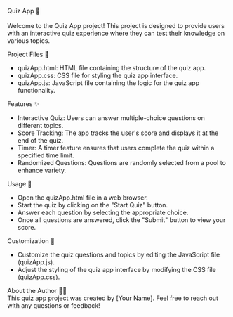 Quiz App  📝 <br>   <br>
Welcome to the Quiz App project! This project is designed to provide users with an interactive quiz experience where they can test their knowledge on various topics.  <br>

Project Files  📁  <br>
* quizApp.html: HTML file containing the structure of the quiz app.
* quizApp.css: CSS file for styling the quiz app interface.
* quizApp.js: JavaScript file containing the logic for the quiz app functionality.  <br>

Features  ✨  <br>
* Interactive Quiz: Users can answer multiple-choice questions on different topics.
* Score Tracking: The app tracks the user's score and displays it at the end of the quiz.
* Timer: A timer feature ensures that users complete the quiz within a specified time limit.
* Randomized Questions: Questions are randomly selected from a pool to enhance variety.  <br>
 
Usage  🚀  <br> 
* Open the quizApp.html file in a web browser.
* Start the quiz by clicking on the "Start Quiz" button.
* Answer each question by selecting the appropriate choice.
* Once all questions are answered, click the "Submit" button to view your score.  <br>

Customization  🎨  <br> 
* Customize the quiz questions and topics by editing the JavaScript file (quizApp.js).
* Adjust the styling of the quiz app interface by modifying the CSS file (quizApp.css).  <br>

About the Author  👩‍💻  <br> 
This quiz app project was created by [Your Name]. Feel free to reach out with any questions or feedback!

